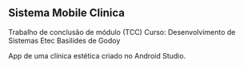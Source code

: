 ## Sistema Mobile Clinica

Trabalho de conclusão de módulo (TCC) Curso: Desenvolvimento de Sistemas Etec Basilides de Godoy

App de uma clínica estética criado no Android Studio.
